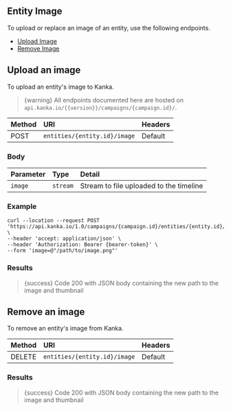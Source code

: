 ## Entity Image

To upload or replace an image of an entity, use the following endpoints.

- [Upload Image](#upload-image)
- [Remove Image](#remove-image)


<a name="upload-image"></a>
## Upload an image

To upload an entity's image to Kanka.

> {warning} All endpoints documented here are hosted on `api.kanka.io/{{version}}/campaigns/{campaign.id}/`.


| Method | URI | Headers |
| :- |   :-   |  :-  |
| POST | `entities/{entity.id}/image` | Default |


### Body

| Parameter | Type | Detail |
| :- |   :-   |  :-  |
| `image` | `stream` | Stream to file uploaded to the timeline |

### Example

```
curl --location --request POST 'https://api.kanka.io/1.0/campaigns/{campaign.id}/entities/{entity.id}/image' \
--header 'accept: application/json' \
--header 'Authorization: Bearer {bearer-token}' \
--form 'image=@"/path/to/image.png"'
```

### Results

> {success} Code 200 with JSON body containing the new path to the image and thumbnail


<a name="remove-image"></a>
## Remove an image

To remove an entity's image from Kanka.


| Method | URI | Headers |
| :- |   :-   |  :-  |
| DELETE | `entities/{entity.id}/image` | Default |


### Results

> {success} Code 200 with JSON body containing the new path to the image and thumbnail
>
